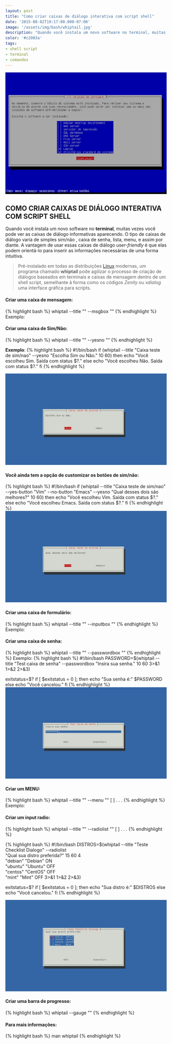```yaml
---
layout: post
title: "Como criar caixas de diálogo interativa com script shell"
date: '2015-08-02T19:17:00.000-07:00'
image: '/assets/img/bash/whiptail.jpg'
description: "Quando você instala um novo software no terminal, muitas vezes você pode ver as caixas de diálogo informativas aparecendo."
color: '#c2003a'
tags:
- shell script
- terminal
- comandos
---
```


![Whiptail Blog Linux](/assets/img/bash/whiptail.jpg "Whiptail Blog Linux")


## COMO CRIAR CAIXAS DE DIÁLOGO INTERATIVA COM SCRIPT SHELL

Quando você instala um novo software no __terminal__, muitas vezes você pode ver as caixas de diálogo informativas aparecendo. O tipo de caixas de diálogo varia de simples sim/não , caixa de senha, lista, menu, e assim por diante. A vantagem de usar essas caixas de diálogo *user-friendly* é que elas podem orientá-lo para inserir as informações necessárias de uma forma intuitiva.

> Pré-instalado em todas as distribuições [Linux](http://www.terminalroot.com.br/tags#linux) modernas, um programa chamado __whiptail__ pode agilizar o processo de criação de diálogos baseados em terminais e caixas de mensagem dentro de um shell script, semelhante à forma como os códigos *Zenity* ou *xdialog* uma interface gráfica para scripts.

#### Criar uma caixa de mensagem:
{% highlight bash %}
whiptail --title "" --msgbox ""
{% endhighlight %}
Exemplo:
    
 

#### Criar uma caixa de Sim/Não:
{% highlight bash %}
whiptail --title "" --yesno ""
{% endhighlight %}

__Exemplo__:
{% highlight bash %}
#!/bin/bash
if (whiptail --title "Caixa teste de sim/nao" --yesno "Escolha Sim ou Não." 10 60) then
    echo "Você escolheu Sim. Saída com status $?."
else
    echo "Você escolheu Não. Saída com status $?."
fi
{% endhighlight %}

![Whiptail Blog Linux](/assets/img/bash/2.jpg "Whiptail Blog Linux")

#### Você ainda tem a opção de customizar os botões de sim/não:
{% highlight bash %}
#!/bin/bash
if (whiptail --title "Caixa teste de sim/nao" --yes-button "Vim" --no-button "Emacs" --yesno "Qual desses dois são melhores?" 10 60) then
    echo "Você escolheu Vim. Saída com status $?."
else
    echo "Você escolheu Emacs. Saída com status $?."
fi
{% endhighlight %}
![Whiptail Blog Linux](/assets/img/bash/3.jpg "Whiptail Blog Linux")

#### Criar uma caixa de formulário:
{% highlight bash %}
whiptail --title "" --inputbox ""
{% endhighlight %} 
Exemplo:
   

#### Criar uma caixa de senha:
{% highlight bash %}
whiptail --title "" --passwordbox ""
{% endhighlight %}
Exemplo:
{% highlight bash %}
#!/bin/bash
PASSWORD=$(whiptail --title "Test caixa de senha" --passwordbox "Insira sua senha." 10 60 3>&1 1>&2 2>&3)
 
exitstatus=$?
if [ $exitstatus = 0 ]; then
    echo "Sua senha é:" $PASSWORD
else
    echo "Você cancelou."
fi
{% endhighlight %}
![Whiptail Blog Linux](/assets/img/bash/5.jpg "Whiptail Blog Linux")

#### Criar um MENU:
{% highlight bash %}
whiptail --title "" --menu ""    [   ] . . .
{% endhighlight %}
Exemplo:
   

#### Criar um input radio:
{% highlight bash %}
whiptail --title "" --radiolist ""    [    ] . . .
{% endhighlight %}

{% highlight bash %}
#!/bin/bash
DISTROS=$(whiptail --title "Teste Checklist Dialogo" --radiolist \
"Qual sua distro preferida?" 15 60 4 \
"debian" "Debian" ON \
"ubuntu" "Ubuntu" OFF \
"centos" "CentOS" OFF \
"mint" "Mint" OFF 3>&1 1>&2 2>&3)
 
exitstatus=$?
if [ $exitstatus = 0 ]; then
    echo "Sua distro é:" $DISTROS
else
    echo "Você cancelou."
fi
{% endhighlight %}


![Whiptail Blog Linux](/assets/img/bash/7.jpg "Whiptail Blog Linux")

#### Criar uma barra de progresso:
{% highlight bash %}
whiptail --gauge ""
{% endhighlight %}
    

#### Para mais informações:
{% highlight bash %}
man whiptail
{% endhighlight %}







<!--Via: http://xmodulo.com/create-dialog-boxes-interactive-shell-script.html-->



<script async src="https://pagead2.googlesyndication.com/pagead/js/adsbygoogle.js"></script>

<!-- Informat -->
<ins class="adsbygoogle"
 style="display:block"
 data-ad-client="ca-pub-2838251107855362"
 data-ad-slot="2327980059"
 data-ad-format="auto"
 data-full-width-responsive="true"></ins>

<script>
(adsbygoogle = window.adsbygoogle || []).push({});
</script>

